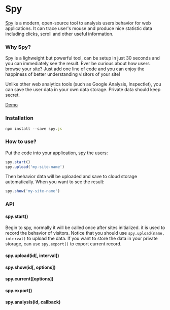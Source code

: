 # Spy
[Spy](http://changbenny.github.io/Spy/) is a modern, open-source tool to analysis users behavior for web applications. It can trace user's mouse and produce nice statistic data including clicks, scroll and other useful information.

### Why Spy?
Spy is a lighweight but powerful tool, can be setup in just 30 seconds and you can immediately see the result. Ever be curious about how users browse your site? Just add one line of code and you can enjoy the happiness of better understanding visitors of your site!

Unlike other web analytics tools (such as Google Analysis, Inspectlet), you can save the user data in your own data storage. Private data should keep secret.

[Demo](http://changbenny.github.io/Spy/)

### Installation

```javascript
npm install --save spy.js
```

### How to use?
Put the code into your application, spy the users:

```javascript
spy.start()
spy.upload('my-site-name')
```

Then behavior data will be uploaded and save to cloud storage automatically.
When you want to see the result:

```javascript
spy.show('my-site-name')
```
### API
#### spy.start()
Begin to spy, normally it will be called once after sites initialized. it is used to record the behavior of visitors. Notice that you should use `spy.upload(name, interval)` to upload the data. If you want to store the data in your private storage, can use `spy.export()` to export current record.

#### spy.upload(id[, interval])

#### spy.show(id[, options])

#### spy.current([options])

#### spy.export()

#### spy.analysis(id, callback)
